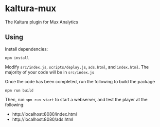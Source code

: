 # kaltura-mux

The Kaltura plugin for Mux Analytics

## Using

Install dependencies:

`npm install`

Modify `src/index.js`, `scripts/deploy.js`, `ads.html`, and `index.html`.
The majority of your code will be in `src/index.js`

Once the code has been completed, run the following to build the package

`npm run build`

Then, run `npm run start` to start a webserver, and test the player at the following

* http://localhost:8080/index.html
* http://localhost:8080/ads.html
